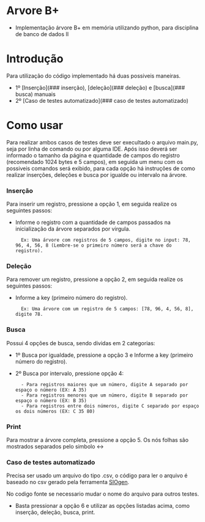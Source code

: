 # Arvore B+

- Implementação árvore B+ em memória utilizando python, para disciplina de banco de dados II

# Introdução

Para utilização do código implementado há duas possiveis maneiras.

- 1º [Inserção](### inserção), [deleção](### deleção) e [busca](### busca) manuais
- 2º [Caso de testes automatizado](### caso de testes automatizado)

# Como usar

Para realizar ambos casos de testes deve ser execultado o arquivo main.py, seja por linha de comando ou por alguma IDE. Após isso deverá ser informado o tamanho da página e quantidade de campos do registro (recomendado 1024 bytes e 5 campos), em seguida um menu com os possiveis comandos será exibido, para cada opção há instruções de como realizar inserções, deleções e busca por igualde ou intervalo na árvore. 

### Inserção

Para inserir um registro, pressione a opção 1, em seguida realize os seguintes passos:

- Informe o registro com a quantidade de campos passados na inicialização da árvore separados por virgula.
  
        Ex: Uma árvore com registros de 5 campos, digite no input: 78, 96, 4, 56, 8 (Lembre-se o primeiro número será a chave do registro). 

### Deleção 

Para remover um registro, pressione a opção 2, em seguida realize os seguintes passos:

- Informe a key (primeiro número do registro).
       
        Ex: Uma árvore com um registro de 5 campos: [78, 96, 4, 56, 8], digite 78.

### Busca

Possui 4 opções de busca, sendo dividas em 2 categorias:

- 1º Busca por igualdade, pressione a opção 3 e Informe a key (primeiro número do registro).

- 2º Busca por intervalo, pressione opção 4:

        - Para registros maiores que um número, digite A separado por espaço o número (EX: A 35)
        - Para registros menores que um número, digite B separado por espaço o número (EX: B 35)
        - Para registros entre dois números, digite C separado por espaço os dois números (EX: C 35 80)

### Print

Para mostrar a árvore completa, pressione a opção 5.
Os nós folhas são mostrados separados pelo simbolo <-> 
        
### Caso de testes automatizado

Precisa ser usado um arquivo do tipo .csv, o código para ler o arquivo é baseado no csv gerado pela ferramenta [SIOgen](https://ribeiromarcos.github.io/siogen/).

No codigo fonte se necessario mudar o nome do arquivo para outros testes. 

- Basta pressionar a opção 6 e utilizar as opções listadas acima, como inserção, deleção, busca, print.













